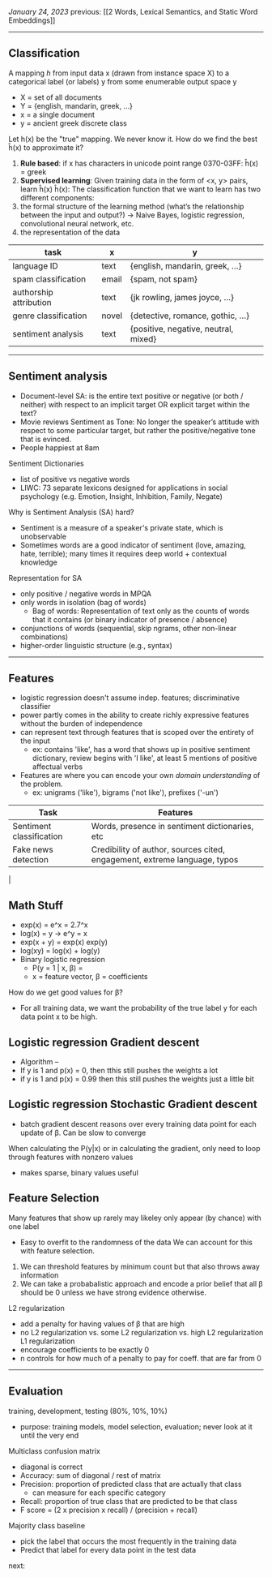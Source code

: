 *January 24, 2023*
previous: [[2 Words, Lexical Semantics, and Static Word Embeddings]]

---

## Classification
A mapping *h* from input data x (drawn from instance space X) to a categorical label (or labels) y from some enumerable output space y
- X = set of all documents
- Y = {english, mandarin, greek, …}
- x = a single document
- y = ancient greek
discrete class

Let h(x) be the "true" mapping. We never know it. How do we find the best ĥ(x) to approximate it?
1. **Rule based**: if x has characters in unicode point range 0370-03FF: ĥ(x) = greek
2. **Supervised learning**: Given training data in the form of <x, y> pairs, learn ĥ(x)
ĥ(x): The classification function that we want to learn has two different components:
1. the formal structure of the learning method (what’s the relationship between the input and output?) → Naive Bayes, logistic regression, convolutional neural network, etc.
2. the representation of the data


| task | x | y |
|--|--|---|
| language ID | text | {english, mandarin, greek, …} |
| spam classification | email | {spam, not spam} |
| authorship attribution | text | {jk rowling, james joyce, …} |
| genre classification | novel | {detective, romance, gothic, …} |
| sentiment analysis | text | {positive, negative, neutral, mixed} |

---

## Sentiment analysis
- Document-level SA: is the entire text positive or negative (or both / neither) with respect to an implicit target OR explicit target within the text?
- Movie reviews
Sentiment as Tone: No longer the speaker’s attitude with respect to some particular target, but rather the positive/negative tone that is evinced.
- People happiest at 8am

Sentiment Dictionaries
- list of positive vs negative words
- LIWC: 73 separate lexicons designed for applications in social psychology (e.g. Emotion, Insight, Inhibition, Family, Negate)

Why is Sentiment Analysis (SA) hard?
- Sentiment is a measure of a speaker's private state, which is unobservable
- Sometimes words are a good indicator of sentiment (love, amazing, hate, terrible); many times it requires deep world + contextual knowledge

Representation for SA
- only positive / negative words in MPQA
- only words in isolation (bag of words)
	- Bag of words: Representation of text only as the counts of words that it contains (or binary indicator of presence / absence)
- conjunctions of words (sequential, skip ngrams, other non-linear combinations)
- higher-order linguistic structure (e.g., syntax)

--- 

## Features
- logistic regression doesn't assume indep. features; discriminative classifier
- power partly comes in the ability to create richly expressive features without the burden of independence
- can represent text through features that is scoped over the entirety of the input
	- ex: contains 'like', has a word that shows up in positive sentiment dictionary, review begins with 'I like', at least 5 mentions of positive affectual verbs
- Features are where you can encode your own *domain understanding* of the problem.
	- ex: unigrams ('like'), bigrams ('not like'), prefixes ('-un')

| Task | Features |
| -- | -- |
| Sentiment classification | Words, presence in sentiment dictionaries, etc |
| Fake news detection | Credibility of author, sources cited, engagement, extreme language, typos |
|

## Math Stuff
- exp(x) = e^x  = 2.7^x
- log(x) = y -> e^y = x
- exp(x + y) = exp(x) exp(y)
- log(xy) = log(x) + log(y)
- Binary logistic regression
	- P(y = 1 | x, β) = 
	- x = feature vector, β = coefficients

How do we get good values for β?
- For all training data, we want the probability of the true label y for each data point x to be high.

## Logistic regression Gradient descent
- Algorithm –
- If y is 1 and p(x) = 0, then tthis still pushes the weights a lot
- if y is 1 and p(x) = 0.99 then this still pushes the weights just a little bit
## Logistic regression Stochastic Gradient descent
- batch gradient descent reasons over every training data point for each update of β. Can be slow to converge

When calculating the P(y|x) or in calculating the gradient, only need to loop through features with nonzero values
- makes sparse, binary values useful

## Feature Selection
Many features that show up rarely may likeley only appear (by chance) with one label
- Easy to overfit to the randomness of the data
We can account for this with feature selection.
1. We can threshold features by minimum count but that also throws away information
2. We can take a probabalistic approach and encode a prior belief that all β should be 0 unless we have strong evidence otherwise.

L2 regularization
- add a penalty for having values of β that are high
- no L2 regularization vs. some L2 regularization vs. high L2 regularization
L1 regularization
- encourage coefficients to be exactly 0
- n controls for how much of a penalty to pay for coeff. that are far from 0

---

## Evaluation

training, development, testing (80%, 10%, 10%)
- purpose: training models, model selection, evaluation; never look at it until the very end

Multiclass confusion matrix
- diagonal is correct
- Accuracy: sum of diagonal / rest of matrix
- Precision: proportion of predicted class that are actually that class
	- can measure for each specific category
- Recall: proportion of true class that are predicted to be that class
- F score = (2 x precision x recall) / (precision + recall)

Majority class baseline
- pick the label that occurs the most frequently in the training data
- Predict that label for every data point in the test data



next: 